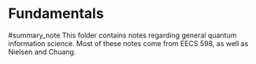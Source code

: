 # Fundamentals
#summary_note
This folder contains notes regarding general quantum information science. Most of these notes come from EECS 598, as well as Nielsen and Chuang.

